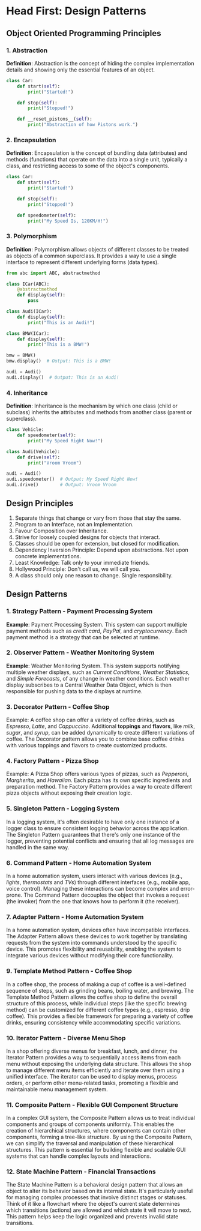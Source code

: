# Head First: Design Patterns

## Object Oriented Programming Principles

### 1. Abstraction

**Definition**: Abstraction is the concept of hiding the complex implementation details and showing only the essential features of an object.

```python
class Car:
    def start(self):
        print("Started!")

    def stop(self):
        print("Stopped!")

    def __reset_pistons__(self):
        print("Abstraction of how Pistons work.")
```

### 2. Encapsulation

**Definition**: Encapsulation is the concept of bundling data (attributes) and methods (functions) that operate on the data into a single unit, typically a class, and restricting access to some of the object's components.

```python
class Car:
    def start(self):
        print("Started!")

    def stop(self):
        print("Stopped!")

    def speedometer(self):
        print("My Speed Is, 120KM/H!")
```

### 3. Polymorphism

**Definition**: Polymorphism allows objects of different classes to be treated as objects of a common superclass. It provides a way to use a single interface to represent different underlying forms (data types).

```python
from abc import ABC, abstractmethod

class ICar(ABC):
    @abstractmethod
    def display(self):
        pass

class Audi(ICar):
    def display(self):
        print("This is an Audi!")

class BMW(ICar):
    def display(self):
        print("This is a BMW!")

bmw = BMW()
bmw.display()  # Output: This is a BMW!

audi = Audi()
audi.display()  # Output: This is an Audi!
```

### 4. Inheritance

**Definition**: Inheritance is the mechanism by which one class (child or subclass) inherits the attributes and methods from another class (parent or superclass).

```python
class Vehicle:
    def speedometer(self):
        print("My Speed Right Now!")

class Audi(Vehicle):
    def drive(self):
        print("Vroom Vroom")

audi = Audi()
audi.speedometer()  # Output: My Speed Right Now!
audi.drive()        # Output: Vroom Vroom
```

## Design Principles

1. Separate things that change or vary from those that stay the same.
2. Program to an Interface, not an Implementation.
3. Favour Composition over Inheritance.
4. Strive for loosely coupled designs for objects that interact.
5. Classes should be open for extension, but closed for modification.
6. Dependency Inversion Principle: Depend upon abstractions. Not upon concrete implementations.
7. Least Knowledge: Talk only to your immediate friends.
8. Hollywood Principle: Don't call us, we will call you.
9. A class should only one reason to change. Single responsibility.

## Design Patterns

### 1. Strategy Pattern - Payment Processing System

**Example**: Payment Processing System. This system can support multiple payment methods such as _credit card_, _PayPal_, and _cryptocurrency_. Each payment method is a strategy that can be selected at runtime.

### 2. Observer Pattern - Weather Monitoring System

**Example**: Weather Monitoring System. This system supports notifying multiple weather displays, such as _Current Conditions_, _Weather Statistics_, and _Simple Forecasts_, of any change in weather conditions. Each weather display subscribes to a Central Weather Data Object, which is then responsible for pushing data to the displays at runtime.

### 3. Decorator Pattern - Coffee Shop

Example: A coffee shop can offer a variety of coffee drinks, such as _Espresso_, _Latte_, and _Cappuccino_. Additional **toppings** and **flavors**, like _milk_, _sugar_, and _syrup_, can be added dynamically to create different variations of coffee. The Decorator pattern allows you to combine base coffee drinks with various toppings and flavors to create customized products.

### 4. Factory Pattern - Pizza Shop

Example: A Pizza Shop offers various types of pizzas, such as _Pepperoni_, _Margherita_, and _Hawaiian_. Each pizza has its own specific ingredients and preparation method. The Factory Pattern provides a way to create different pizza objects without exposing their creation logic.

### 5. Singleton Pattern - Logging System

In a logging system, it's often desirable to have only one instance of a logger class to ensure consistent logging behavior across the application. The Singleton Pattern guarantees that there's only one instance of the logger, preventing potential conflicts and ensuring that all log messages are handled in the same way.

### 6. Command Pattern - Home Automation System

In a home automation system, users interact with various devices (e.g., _lights_, _thermostats_ and _TVs_) through different interfaces (e.g., mobile app, voice control). Managing these interactions can become complex and error-prone. The Command Pattern decouples the object that invokes a request (the invoker) from the one that knows how to perform it (the receiver).

### 7. Adapter Pattern - Home Automation System

In a home automation system, devices often have incompatible interfaces. The Adapter Pattern allows these devices to work together by translating requests from the system into commands understood by the specific device. This promotes flexibility and reusability, enabling the system to integrate various devices without modifying their core functionality.

### 9. Template Method Pattern - Coffee Shop

In a coffee shop, the process of making a cup of coffee is a well-defined sequence of steps, such as grinding beans, boiling water, and brewing. The Template Method Pattern allows the coffee shop to define the overall structure of this process, while individual steps (like the specific brewing method) can be customized for different coffee types (e.g., espresso, drip coffee). This provides a flexible framework for preparing a variety of coffee drinks, ensuring consistency while accommodating specific variations.

### 10. Iterator Pattern - Diverse Menu Shop

In a shop offering diverse menus for breakfast, lunch, and dinner, the Iterator Pattern provides a way to sequentially access items from each menu without exposing the underlying data structure. This allows the shop to manage different menu items efficiently and iterate over them using a unified interface. The iterator can be used to display menus, process orders, or perform other menu-related tasks, promoting a flexible and maintainable menu management system.

### 11. Composite Pattern - Flexible GUI Component Structure

In a complex GUI system, the Composite Pattern allows us to treat individual components and groups of components uniformly. This enables the creation of hierarchical structures, where components can contain other components, forming a tree-like structure. By using the Composite Pattern, we can simplify the traversal and manipulation of these hierarchical structures. This pattern is essential for building flexible and scalable GUI systems that can handle complex layouts and interactions.

### 12. State Machine Pattern - Financial Transactions

The State Machine Pattern is a behavioral design pattern that allows an object to alter its behavior based on its internal state.  It's particularly useful for managing complex processes that involve distinct stages or statuses.  Think of it like a flowchart where the object's current state determines which transitions (actions) are allowed and which state it will move to next.  This pattern helps keep the logic organized and prevents invalid state transitions.